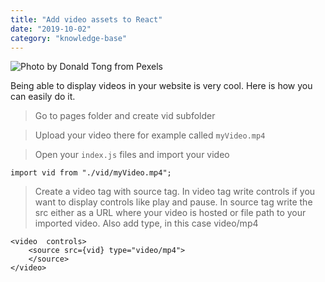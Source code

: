 ```yaml
---
title: "Add video assets to React"
date: "2019-10-02"
category: "knowledge-base"
---
```


![](https://i.imgur.com/WSj6CoM.jpg "Photo by Donald Tong from Pexels")


Being able to display videos in your website is very cool. Here is how you can easily do it.

> Go to pages folder and create vid subfolder

> Upload your video there for example called <code>myVideo.mp4</code>

> Open your <code>index.js</code> files and import your video
```
import vid from "./vid/myVideo.mp4";
```
> Create a video tag with source tag. In video tag write controls if you want to display controls like play and pause. In source tag write the src either as a URL where your video is hosted or file path to your imported video. Also add type, in this case video/mp4
```
<video  controls>
    <source src={vid} type="video/mp4">
    </source>
</video>
```
